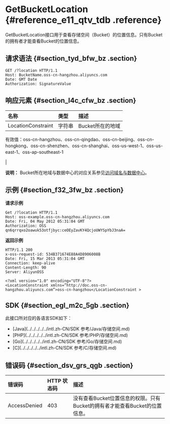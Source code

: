 # GetBucketLocation {#reference_e11_qtv_tdb .reference}

GetBucketLocation接口用于查看存储空间（Bucket）的位置信息。只有Bucket的拥有者才能查看Bucket的位置信息。

## 请求语法 {#section_tyd_bfw_bz .section}

```
GET /?location HTTP/1.1
Host: BucketName.oss-cn-hangzhou.aliyuncs.com
Date: GMT Date
Authorization: SignatureValue
```

## 响应元素 {#section_l4c_cfw_bz .section}

|名称|类型|描述|
|:-|:-|:-|
|LocationConstraint|字符串| Bucket所在的地域

 有效值：oss-cn-hangzhou、oss-cn-qingdao、oss-cn-beijing、oss-cn-hongkong、oss-cn-shenzhen、oss-cn-shanghai、oss-us-west-1、oss-us-east-1、oss-ap-southeast-1

 |

**说明：** Bucket所在地域与数据中心的对应关系参见[访问域名与数据中心](../../../../../intl.zh-CN/开发指南/访问域名（Endpoint）/访问域名和数据中心.md#)。

## 示例 {#section_f32_3fw_bz .section}

**请求示例**

```
Get /?location HTTP/1.1
Host: oss-example.oss-cn-hangzhou.aliyuncs.com
Date: Fri, 04 May 2012 05:31:04 GMT  
Authorization: OSS qn6qrrqxo2oawuk53otfjbyc:ceOEyZavKY4QcjoUWYSpYbJ3naA=

```

**返回示例**

```
HTTP/1.1 200
x-oss-request-id: 534B371674E88A4D8906008B
Date: Fri, 15 Mar 2013 05:31:04 GMT
Connection: keep-alive
Content-Length: 90 
Server: AliyunOSS

<?xml version="1.0" encoding="UTF-8"?>
<LocationConstraint xmlns=”http://doc.oss-cn-hangzhou.aliyuncs.com”>oss-cn-hangzhou</LocationConstraint >
```

## SDK {#section_egl_m2c_5gb .section}

此接口所对应的各语言SDK如下：

-   [Java](../../../../../intl.zh-CN/SDK 参考/Java/存储空间.md)
-   [PHP](../../../../../intl.zh-CN/SDK 参考/PHP/存储空间.md)
-   [Go](../../../../../intl.zh-CN/SDK 参考/Go/存储空间.md)
-   [C](../../../../../intl.zh-CN/SDK 参考/C/存储空间.md)

## 错误码 {#section_dsv_grs_qgb .section}

|错误码|HTTP 状态码|描述|
|:--|:-------|:-|
|AccessDenied|403|没有查看Bucket位置信息的权限。只有Bucket的拥有者才能查看Bucket的位置信息。|

